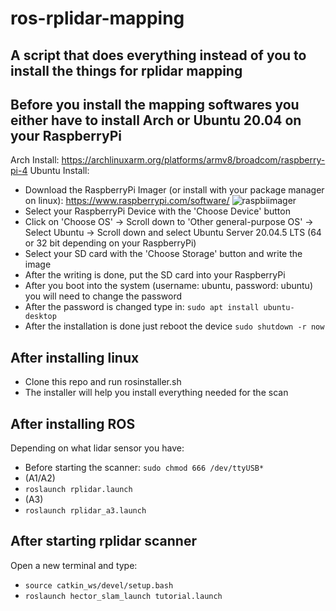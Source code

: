 # ros-rplidar-mapping
A script that does everything instead of you to install the things for rplidar mapping
--------------------------------------------------------------------------------------------------------------------------------------------------------------------------------------------------------------
## Before you install the mapping softwares you either have to install Arch or Ubuntu 20.04 on your RaspberryPi
Arch Install: https://archlinuxarm.org/platforms/armv8/broadcom/raspberry-pi-4
Ubuntu Install:
 - Download the RaspberryPi Imager (or install with your package manager on linux): https://www.raspberrypi.com/software/
  ![raspbiimager](https://github.com/Rajmi105/ros-rplidar-mapping/assets/44523110/e7bb988b-1e84-4f92-a15d-7e594a7cce0e)
 - Select your RaspberryPi Device with the 'Choose Device' button
 - Click on 'Choose OS' -> Scroll down to 'Other general-purpose OS' -> Select Ubuntu -> Scroll down and select Ubuntu Server 20.04.5 LTS (64 or 32 bit depending on your RaspberryPi)
 - Select your SD card with the 'Choose Storage' button and write the image
 - After the writing is done, put the SD card into your RaspberryPi
 - After you boot into the system (username: ubuntu, password: ubuntu) you will need to change the password
 - After the password is changed type in: ```sudo apt install ubuntu-desktop```
 - After the installation is done just reboot the device ```sudo shutdown -r now```
## After installing linux
 - Clone this repo and run rosinstaller.sh
 - The installer will help you install everything needed for the scan
## After installing ROS
Depending on what lidar sensor you have:
 - Before starting the scanner: ```sudo chmod 666 /dev/ttyUSB*```
 - (A1/A2)
 - ```roslaunch rplidar.launch```
 - (A3)
 - ```roslaunch rplidar_a3.launch```
## After starting rplidar scanner
Open a new terminal and type:
 - ```source catkin_ws/devel/setup.bash```
 - ```roslaunch hector_slam_launch tutorial.launch```
